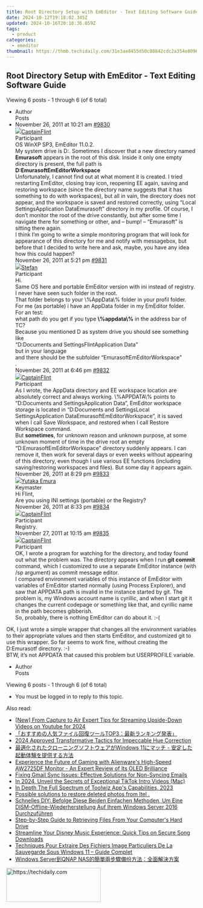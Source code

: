 ```yaml
---
title: Root Directory Setup with EmEditor - Text Editing Software Guide
date: 2024-10-12T19:18:02.345Z
updated: 2024-10-16T20:18:36.059Z
tags:
  - product
categories:
  - emeditor
thumbnail: https://thmb.techidaily.com/31e3ae8455d50c80842cdc2a354e8096f8d646d3db5eda647c388c8800cd490f.jpg
---
```


## Root Directory Setup with EmEditor - Text Editing Software Guide

Viewing 6 posts - 1 through 6 (of 6 total)

* Author  
Posts
* November 26, 2011 at 10:21 am [#9830](https://tools.techidaily.com/emeditor/products/)  
[![](https://secure.gravatar.com/avatar/ebe87191575d8a3f3b1fb12210cba2f0?s=80&d=identicon&r=g)CaptainFlint](https://www.emeditor.com/forums/users/captainflint/ "View CaptainFlint's profile")  
Participant  
OS WinXP SP3, EmEditor 11.0.2.  
 My system drive is D:. Sometimes I discover that a new directory named **Emurasoft** appears in the root of this disk. Inside it only one empty directory is present, the full path is  
**D:EmurasoftEmEditorWorkspace**  
 Unfortunately, I cannot find out at what moment it is created. I tried restarting EmEditor, closing tray icon, reopening EE again, saving and restoring workspace (since the directory name suggests that it has something to do with workspaces), but all in vain, the directory does not appear, and the workspace is saved and restored correctly, using “Local SettingsApplication DataEmurasoft” directory in my profile. Of course, I don’t monitor the root of the drive constantly, but after some time I navigate there for something or other, and – bump! – “Emurasoft” is sitting there again.  
 I think I’m going to write a simple monitoring program that will look for appearance of this directory for me and notify with messagebox, but before that I decided to write here and ask, maybe, you have any idea how this could happen?  
November 26, 2011 at 5:21 pm [#9831](https://tools.techidaily.com/emeditor/products/)  
[![](https://secure.gravatar.com/avatar/f29c043a3cc5c5dac8db4e62939893e9?s=80&d=identicon&r=g)Stefan](https://www.emeditor.com/forums/users/Stefan/ "View Stefan's profile")  
Participant  
Hi.  
 Same OS here and portable EmEditor version with ini instead of registry.  
 I never have seen such folder in the root.  
 That folder belongs to your \\%AppData\\% folder in your profil folder.  
 For me (as portable) i have an AppData folder in my EmEditor folder.  
 For an test:  
 what path do you get if you type **\\%appdata\\%** in the address bar of TC?  
 Because you mentioned D as system drive you should see something like  
 “D:Documents and SettingsFlintApplication Data”  
 but in your language  
 and there should be the subfolder “EmurasoftEmEditorWorkspace”  
 .  
November 26, 2011 at 6:46 pm [#9832](https://tools.techidaily.com/emeditor/products/)  
[![](https://secure.gravatar.com/avatar/ebe87191575d8a3f3b1fb12210cba2f0?s=80&d=identicon&r=g)CaptainFlint](https://www.emeditor.com/forums/users/captainflint/ "View CaptainFlint's profile")  
Participant  
As I wrote, the AppData directory and EE workspace location are absolutely correct and always working. \\%APPDATA\\% points to “D:Documents and SettingsApplication Data”, EmEditor workspace storage is located in “D:Documents and SettingsLocal SettingsApplication DataEmurasoftEmEditorWorkspace”, it is saved when I call Save Workspace, and restored when I call Restore Workspace command.  
 But **sometimes**, for unknown reason and unknown purpose, at some unknown moment of time in the drive root an empty “D:EmurasoftEmEditorWorkspace” directory suddenly appears. I can remove it, then work for several days or even weeks without appearing of this directory, even though I use various EE functions (including saving/restoring workspaces and files). But some day it appears again.  
November 26, 2011 at 8:29 pm [#9833](https://tools.techidaily.com/emeditor/products/)  
[![](https://secure.gravatar.com/avatar/a0a6377144ed3636f985d87303f65ed2?s=80&d=identicon&r=g)Yutaka Emura](https://www.emeditor.com/forums/users/yemura/ "View Yutaka Emura's profile")  
Keymaster  
Hi Flint,  
 Are you using INI settings (portable) or the Registry?  
November 26, 2011 at 8:33 pm [#9834](https://tools.techidaily.com/emeditor/products/)  
[![](https://secure.gravatar.com/avatar/ebe87191575d8a3f3b1fb12210cba2f0?s=80&d=identicon&r=g)CaptainFlint](https://www.emeditor.com/forums/users/captainflint/ "View CaptainFlint's profile")  
Participant  
Registry.  
November 27, 2011 at 10:15 am [#9835](https://tools.techidaily.com/emeditor/products/)  
[![](https://secure.gravatar.com/avatar/ebe87191575d8a3f3b1fb12210cba2f0?s=80&d=identicon&r=g)CaptainFlint](https://www.emeditor.com/forums/users/captainflint/ "View CaptainFlint's profile")  
Participant  
OK, I wrote a program for watching for the directory, and today found out what the problem was. The directory appears when I run **git commit** command, which I customized to use a separate EmEditor instance (with /sp argument) as commit message editor.  
 I compared environment variables of this instance of EmEditor with variables of EmEditor started normally (using Process Explorer), and saw that APPDATA path is invalid in the instance started by git. The problem is, my Windows account name is cyrillic, and when I start git it changes the current codepage or something like that, and cyrillic name in the path becomes gibberish.  
 So, probably, there is nothing EmEditor can do about it. :-(
    
 OK, I just wrote a simple wrapper that changes all the environment variables to their appropriate values and then starts EmEditor, and customized git to use this wrapper. So far seems to work fine, without creating the D:Emurasotf directory. :-)  
 BTW, it’s not APPDATA that caused this problem but USERPROFILE variable.
* Author  
Posts

Viewing 6 posts - 1 through 6 (of 6 total)

* You must be logged in to reply to this topic.

<ins class="adsbygoogle"
     style="display:block"
     data-ad-format="autorelaxed"
     data-ad-client="ca-pub-7571918770474297"
     data-ad-slot="1223367746"></ins>

<ins class="adsbygoogle"
     style="display:block"
     data-ad-client="ca-pub-7571918770474297"
     data-ad-slot="8358498916"
     data-ad-format="auto"
     data-full-width-responsive="true"></ins>

<span class="atpl-alsoreadstyle">Also read:</span>
<div><ul>
<li><a href="https://eaxpv-info.techidaily.com/new-from-capture-to-air-expert-tips-for-streaming-upside-down-videos-on-youtube-for-2024/"><u>[New] From Capture to Air Expert Tips for Streaming Upside-Down Videos on Youtube for 2024</u></a></li>
<li><a href="https://win-excellent.techidaily.com/top3/"><u>「おすすめの人気ファイル回復ツールTOP3：最新ランキング発表」</u></a></li>
<li><a href="https://fox-friendly.techidaily.com/2024-approved-transformative-tactics-for-impeccable-hue-correction/"><u>2024 Approved Transformative Tactics for Impeccable Hue Correction</u></a></li>
<li><a href="https://win-excellent.techidaily.com/1728472618895-windows-11/"><u>最適化されたクローニングソフトウェアがWindows 11にマッチ - 安定した起動体験を提供する方法</u></a></li>
<li><a href="https://hardware-reviews.techidaily.com/experience-the-future-of-gaming-with-alienwares-high-speed-aw2725df-monitor-an-expert-review-of-its-oled-brilliance/"><u>Experience the Future of Gaming with Alienware's High-Speed AW2725DF Monitor - An Expert Review of Its OLED Brilliance</u></a></li>
<li><a href="https://technical-tips.techidaily.com/fixing-gmail-sync-issues-effective-solutions-for-non-syncing-emails/"><u>Fixing Gmail Sync Issues: Effective Solutions for Non-Syncing Emails</u></a></li>
<li><a href="https://tiktok-video-recordings.techidaily.com/in-2024-unveil-the-secrets-of-exceptional-tiktok-intro-videos-mac/"><u>In 2024, Unveil the Secrets of Exceptional TikTok Intro Videos (Mac)</u></a></li>
<li><a href="https://fox-glue.techidaily.com/in-depth-the-full-spectrum-of-toolwiz-apps-capabilities-2023/"><u>In Depth The Full Spectrum of Toolwiz App's Capabilities, 2023</u></a></li>
<li><a href="https://review-topics.techidaily.com/possible-solutions-to-restore-deleted-photos-from-itel-by-fonelab-android-recover-photos/"><u>Possible solutions to restore deleted photos from Itel .</u></a></li>
<li><a href="https://win-excellent.techidaily.com/schnelles-diy-befolge-diese-beiden-einfachen-methoden-um-eine-dism-offline-wiederherstellung-auf-ihrem-windows-server-2016-durchzufuhren/"><u>Schnelles DIY: Befolge Diese Beiden Einfachen Methoden, Um Eine DISM-Offline-Wiederherstellung Auf Ihrem Windows Server 2016 Durchzuführen</u></a></li>
<li><a href="https://win-excellent.techidaily.com/step-by-step-guide-to-retrieving-files-from-your-computers-hard-drive/"><u>Step-by-Step Guide to Retrieving Files From Your Computer's Hard Drive</u></a></li>
<li><a href="https://discord-videos.techidaily.com/streamline-your-disney-music-experience-quick-tips-on-secure-song-downloads/"><u>Streamline Your Disney Music Experience: Quick Tips on Secure Song Downloads</u></a></li>
<li><a href="https://win-excellent.techidaily.com/techniques-pour-extraire-des-fichiers-image-particuliers-de-la-sauvegarde-sous-windows-11-guide-complet/"><u>Techniques Pour Extraire Des Fichiers Image Particuliers De La Sauvegarde Sous Windows 11 – Guide Complet</u></a></li>
<li><a href="https://win-excellent.techidaily.com/windows-serverqnap-nas/"><u>Windows Server到QNAP NAS的簡單兩步驟備份方法：全面解決方案</u></a></li>
</ul></div>

<!-- affiliate ads begin -->
<a href="https://25home.pxf.io/c/5597632/2148633/16836" target="_top" id="2148633">
  <img src="//a.impactradius-go.com/display-ad/16836-2148633" border="0" alt="https://techidaily.com" width="250" height="90"/>
</a>
<img height="0" width="0" src="https://25home.pxf.io/i/5597632/2148633/16836" style="position:absolute;visibility:hidden;" border="0" />
<!-- affiliate ads end -->

